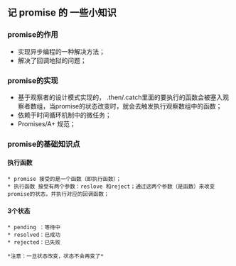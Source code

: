 ##  记 promise 的 一些小知识


### promise的作用

  *  实现异步编程的一种解决方法；
  *  解决了回调地狱的问题；

###  promise的实现

  * 基于观察者的设计模式实现的， .then/.catch里面的要执行的函数会被塞入观察者数组，当promise的状态改变时，就会去触发执行观察数组中的函数；
  * 依赖于时间循环机制中的微任务；
  * Promises/A+ 规范；

### promise的基础知识点

  #### 执行函数

    * promise 接受的是一个函数（即执行函数）；
    * 执行函数 接受有两个参数：reslove 和reject；通过这两个参数（是函数）来改变promise的状态，并执行对应的回调函数；

  #### 3个状态

    * pending ：等待中
    * resolved：已成功
    * rejected：已失败

    *注意：一旦状态改变，状态不会再变了*
  
